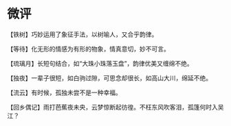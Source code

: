 # 微评

【铁树】巧妙运用了象征手法，以树喻人，又合乎韵律。 

【等待】化无形的情感为有形的物象，情真意切，妙不可言。 

【琉璃月】长短句结合，如“大珠小珠落玉盘”，韵律优美又缠绵不绝。 

【独夜】一辈子很短，如白驹过隙，可思念却很长，如高山大川，绵延不绝。 

【流云】有时候，孤独未尝不是一种幸福。 

【回乡偶记】雨打芭蕉夜未央，云梦惊断起彷徨。不枉东风吹客泪，孤篷何时入吴江？